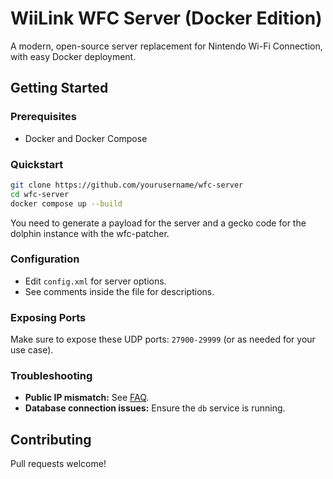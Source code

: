 # WiiLink WFC Server (Docker Edition)

A modern, open-source server replacement for Nintendo Wi-Fi Connection, with easy Docker deployment.

## Getting Started

### Prerequisites
- Docker and Docker Compose

### Quickstart

```sh
git clone https://github.com/yourusername/wfc-server
cd wfc-server
docker compose up --build
```
You need to generate a payload for the server and a gecko code for the dolphin instance with the wfc-patcher.


### Configuration

- Edit `config.xml` for server options.
- See comments inside the file for descriptions.

### Exposing Ports

Make sure to expose these UDP ports: `27900-29999` (or as needed for your use case).

### Troubleshooting

- **Public IP mismatch:** See [FAQ](#faq).
- **Database connection issues:** Ensure the `db` service is running.

## Contributing

Pull requests welcome!
